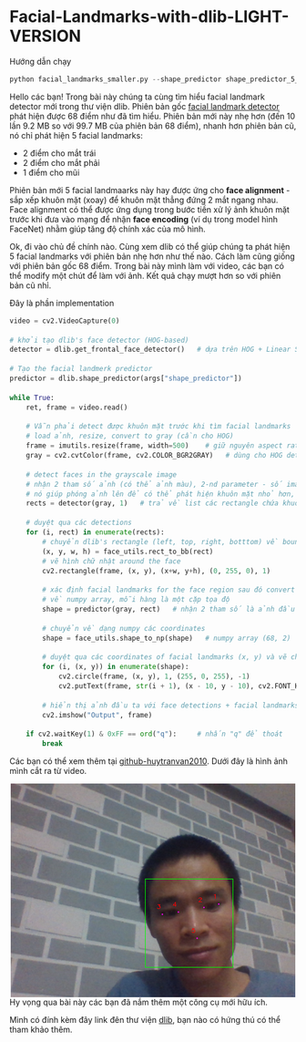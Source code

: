 # Facial-Landmarks-with-dlib-LIGHT-VERSION
Hướng dẫn chạy
```python
python facial_landmarks_smaller.py --shape_predictor shape_predictor_5_face_landmarks.dat
```
Hello các bạn!
Trong bài này chúng ta cùng tìm hiểu facial landmark detector mới trong thư viện dlib. Phiên bản gốc [facial landmark detector](https://github.com/huytranvan2010/Facial-landmarks-with-dlib-OpenCV) phát hiện được 68 điểm như đã tìm hiểu. Phiên bản mới này nhẹ hơn (đến 10 lần 9.2 MB so với 99.7 MB của phiên bản 68 điểm), nhanh hơn phiên bản cũ, nó chỉ phát hiện 5 facial landmarks:
* 2 điểm cho mắt trái
* 2 điểm cho mắt phải
* 1 điểm cho mũi

Phiên bản mới 5 facial landmaarks này hay được ứng cho **face alignment** - sắp xếp khuôn mặt (xoay) để khuôn mặt thẳng đứng 2 mắt ngang nhau. Face alignment có thể được ứng dụng trong bước tiền xử lý ảnh khuôn mặt trước khi đưa vào mạng để nhận **face encoding** (ví dụ trong model hình FaceNet) nhằm giúp tăng độ chính xác của mô hình.

Ok, đi vào chủ đề chính nào. Cùng xem dlib có thể giúp chúng ta phát hiện 5 facial landmarks với phiên bản nhẹ hơn như thế nào. Cách làm cũng giống với phiên bản gốc 68 điểm. Trong bài này mình làm với video, các bạn có thể modify một chút để làm với ảnh. Kết quả chạy mượt hơn so với phiên bản cũ nhỉ.

Đây là phần implementation
```python
video = cv2.VideoCapture(0)

# khởi tạo dlib's face detector (HOG-based)
detector = dlib.get_frontal_face_detector()   # dựa trên HOG + Linear SVM tìm face, xem thêm bài face recognition

# Tạo the facial landmerk predictor
predictor = dlib.shape_predictor(args["shape_predictor"])

while True:
    ret, frame = video.read()

    # Vẫn phải detect được khuôn mặt trước khi tìm facial landmarks
    # load ảnh, resize, convert to gray (cần cho HOG)
    frame = imutils.resize(frame, width=500)    # giữ nguyên aspect ratio, để size lớn quá lag
    gray = cv2.cvtColor(frame, cv2.COLOR_BGR2GRAY)   # dùng cho HOG detector bên dưới

    # detect faces in the grayscale image
    # nhận 2 tham số ảnh (có thể ảnh màu), 2-nd parameter - số image pyramids tạo ra trước khi detect faces (upsample)
    # nó giúp phóng ảnh lên để có thể phát hiện khuôn mặt nhỏ hơn, dùng thì chạy lâu hơn
    rects = detector(gray, 1)   # trả về list các rectangle chứa khuôn mặt (left, top, right, bottom) <=> (xmin, ymin, xmax, ymax)

    # duyệt qua các detections
    for (i, rect) in enumerate(rects):
        # chuyển dlib's rectangle (left, top, right, botttom) về bounding box hay dùng trong OpenCV (xmin, ymin, w, h)
        (x, y, w, h) = face_utils.rect_to_bb(rect)
        # vẽ hình chữ nhật around the face
        cv2.rectangle(frame, (x, y), (x+w, y+h), (0, 255, 0), 1)

        # xác định facial landmarks for the face region sau đó convert các facial landmarks (x,y)
        # về numpy array, mỗi hàng là một cặp tọa độ
        shape = predictor(gray, rect)   # nhận 2 tham số là ảnh đầu vào và vùng phát hiện khuôn mặt, shape.part(i) là cặp tọa độ thứ i

        # chuyển về dạng numpy các coordinates
        shape = face_utils.shape_to_np(shape)   # numpy array (68, 2)

        # duyệt qua các coordinates of facial landmarks (x, y) và vẽ chúng lên ảnh
        for (i, (x, y)) in enumerate(shape):
            cv2.circle(frame, (x, y), 1, (255, 0, 255), -1)
            cv2.putText(frame, str(i + 1), (x - 10, y - 10), cv2.FONT_HERSHEY_SIMPLEX, 0.35, (0, 0, 255), 1)

        # hiển thị ảnh đầu ta với face detections + facial landmarks
        cv2.imshow("Output", frame)

    if cv2.waitKey(1) & 0xFF == ord("q"):     # nhấn "q" để thoát
        break
```
Các bạn có thể xem thêm tại [github-huytranvan2010](https://github.com/huytranvan2010/Facial-Landmarks-with-dlib-LIGHT-VERSION). Dưới đây là hình ảnh mình cắt ra từ video.

<img src="output.png" style="display:block; margin-left:auto; margin-right:auto"> 
Hy vọng qua bài này các bạn đã nắm thêm một công cụ mới hữu ích.

Mình có đính kèm đây link đên thư viện [dlib](https://github.com/davisking/dlib-models), bạn nào có hứng thú có thể tham khảo thêm.
